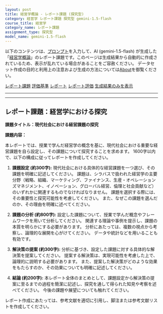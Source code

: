 ```yaml
---
layout: post
title: 経営学概論 - レポート課題 (探究型)
category: 経営学 レポート課題 探究型 gemini-1.5-flash
course_title: 経営学
category_name: レポート課題
assignment_type: 探究型
model_name: gemini-1.5-flash
---
```


以下のコンテンツは、[プロンプト](https://github.com/takedatoshiyuki/synthetic_assignments/tree/main/generated/経営学/gemini-1.5-flash/prompt_レポート課題-探究型.md)を入力して、AI (gemini-1.5-flash) が生成した「[経営学概論](/contents/経営学/)」のレポート課題です。このページは生成結果から自動的に作成されているため、表示が乱れている場合があることをご容赦ください。
データセット作成の目的と利用上の注意および生成の方法については[About](/About)を御覧ください。

[レポート課題](../レポート課題-探究型)
[評価基準](../評価基準-探究型)
[レポート](../レポート-探究型)
[レポート評価](../レポート評価-探究型)
[生成結果のみを表示](https://github.com/takedatoshiyuki/synthetic_assignments/tree/main/generated/経営学/gemini-1.5-flash/レポート課題-探究型.md)
  

***
***
  
## レポート課題：経営学における探究

**課題タイトル：現代社会における経営課題の探究**

**課題内容：**

本レポートでは、授業で学んだ経営学の概念を基に、現代社会における重要な経営課題を自ら設定し、その課題について探究することを求めます。  1600字以内で、以下の構成に従ってレポートを作成してください。

1. **課題設定 (約300字):**  現代社会における具体的な経営課題を一つ選び、その課題を明確に記述してください。  課題は、シラバスで扱われた経営学の主要分野（戦略、組織、マーケティング、ファイナンス、生産・オペレーションズマネジメント、イノベーション、グローバル経営、倫理と社会貢献など）のいずれかに関連するものでなければなりません。  課題を選択する際には、その重要性と探究可能性を考慮してください。  また、なぜこの課題を選んだのか、その理由を明確に述べてください。

2. **課題の分析 (約800字):**  設定した課題について、授業で学んだ概念やフレームワークを用いて分析してください。  関連する理論や事例を提示し、課題の本質を明らかにする必要があります。  分析にあたっては、複数の視点から考察し、論理的な展開を心がけてください。  データや統計などを用いることも有効です。

3. **解決策の提案 (約300字):**  分析に基づき、設定した課題に対する具体的な解決策を提案してください。  提案する解決策は、実現可能性を考慮した上で、論理的に説明する必要があります。  また、提案した解決策がどのような効果をもたらすのか、その効果についても明確に記述してください。

4. **結論 (約200字):**  本レポート全体のまとめとして、課題設定から解決策の提案に至るまでの過程を簡潔に記述し、探究を通して得られた知見や考察を述べてください。  今後の課題や展望についても触れてください。


レポート作成にあたっては、参考文献を適切に引用し、脚注または参考文献リストを作成してください。
